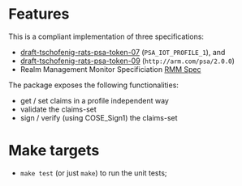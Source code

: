 # Features

This is a compliant implementation of three specifications:

* [draft-tschofenig-rats-psa-token-07](https://datatracker.ietf.org/doc/html/draft-tschofenig-rats-psa-token-07) (`PSA_IOT_PROFILE_1`), and 
* [draft-tschofenig-rats-psa-token-09](https://datatracker.ietf.org/doc/html/draft-tschofenig-rats-psa-token-09) (`http://arm.com/psa/2.0.0`)
* Realm Management Monitor Specificiation [RMM Spec](https://developer.arm.com/documentation/den0137/latest)

The package exposes the following functionalities:

* get / set claims in a profile independent way
* validate the claims-set
* sign / verify (using COSE_Sign1) the claims-set

# Make targets

* `make test` (or just `make`) to run the unit tests;
